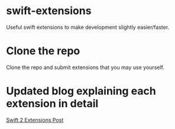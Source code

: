 # swift-extensions

Useful swift extensions to make development slightly easier/faster.

# Clone the repo
Clone the repo and submit extensions that you may use yourself.

# Updated blog explaining each extension in detail
[Swift 2 Extensions Post](http://jamonek.com/blog/swift-2-extensions-81/)

